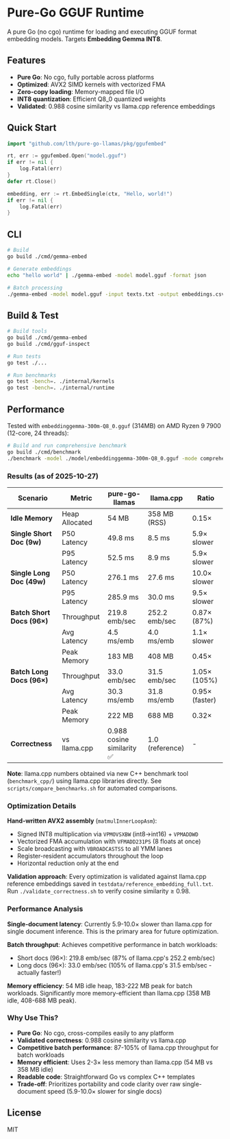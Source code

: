# Pure-Go GGUF Runtime

A pure Go (no cgo) runtime for loading and executing GGUF format embedding models. Targets **Embedding Gemma INT8**.

## Features

- **Pure Go**: No cgo, fully portable across platforms
- **Optimized**: AVX2 SIMD kernels with vectorized FMA
- **Zero-copy loading**: Memory-mapped file I/O
- **INT8 quantization**: Efficient Q8_0 quantized weights
- **Validated**: 0.988 cosine similarity vs llama.cpp reference embeddings

## Quick Start

```go
import "github.com/lth/pure-go-llamas/pkg/ggufembed"

rt, err := ggufembed.Open("model.gguf")
if err != nil {
    log.Fatal(err)
}
defer rt.Close()

embedding, err := rt.EmbedSingle(ctx, "Hello, world!")
if err != nil {
    log.Fatal(err)
}
```

## CLI

```bash
# Build
go build ./cmd/gemma-embed

# Generate embeddings
echo "hello world" | ./gemma-embed -model model.gguf -format json

# Batch processing
./gemma-embed -model model.gguf -input texts.txt -output embeddings.csv
```

## Build & Test

```bash
# Build tools
go build ./cmd/gemma-embed
go build ./cmd/gguf-inspect

# Run tests
go test ./...

# Run benchmarks
go test -bench=. ./internal/kernels
go test -bench=. ./internal/runtime
```

## Performance

Tested with `embeddinggemma-300m-Q8_0.gguf` (314MB) on AMD Ryzen 9 7900 (12-core, 24 threads):

```bash
# Build and run comprehensive benchmark
go build ./cmd/benchmark
./benchmark -model ./model/embeddinggemma-300m-Q8_0.gguf -mode comprehensive
```

### Results (as of 2025-10-27)

| Scenario | Metric | pure-go-llamas | llama.cpp | Ratio |
|----------|--------|----------------|-----------|-------|
| **Idle Memory** | Heap Allocated | 54 MB | 358 MB (RSS) | 0.15× |
| **Single Short Doc (9w)** | P50 Latency | 49.8 ms | 8.5 ms | 5.9× slower |
| | P95 Latency | 52.5 ms | 8.9 ms | 5.9× slower |
| **Single Long Doc (49w)** | P50 Latency | 276.1 ms | 27.6 ms | 10.0× slower |
| | P95 Latency | 285.9 ms | 30.0 ms | 9.5× slower |
| **Batch Short Docs (96×)** | Throughput | 219.8 emb/sec | 252.2 emb/sec | 0.87× (87%) |
| | Avg Latency | 4.5 ms/emb | 4.0 ms/emb | 1.1× slower |
| | Peak Memory | 183 MB | 408 MB | 0.45× |
| **Batch Long Docs (96×)** | Throughput | 33.0 emb/sec | 31.5 emb/sec | 1.05× (105%) |
| | Avg Latency | 30.3 ms/emb | 31.8 ms/emb | 0.95× (faster) |
| | Peak Memory | 222 MB | 688 MB | 0.32× |
| **Correctness** | vs llama.cpp | 0.988 cosine similarity ✅ | 1.0 (reference) | - |

**Note**: llama.cpp numbers obtained via new C++ benchmark tool (`benchmark_cpp/`) using llama.cpp libraries directly. See `scripts/compare_benchmarks.sh` for automated comparisons.

### Optimization Details

**Hand-written AVX2 assembly** (`matmulInnerLoopAsm`):
- Signed INT8 multiplication via `VPMOVSXBW` (int8→int16) + `VPMADDWD`
- Vectorized FMA accumulation with `VFMADD231PS` (8 floats at once)
- Scale broadcasting with `VBROADCASTSS` to all YMM lanes
- Register-resident accumulators throughout the loop
- Horizontal reduction only at the end

**Validation approach**: Every optimization is validated against llama.cpp reference embeddings saved in `testdata/reference_embedding_full.txt`. Run `./validate_correctness.sh` to verify cosine similarity ≥ 0.98.

### Performance Analysis

**Single-document latency**: Currently 5.9-10.0× slower than llama.cpp for single document inference. This is the primary area for future optimization.

**Batch throughput**: Achieves competitive performance in batch workloads:
- Short docs (96×): 219.8 emb/sec (87% of llama.cpp's 252.2 emb/sec)
- Long docs (96×): 33.0 emb/sec (105% of llama.cpp's 31.5 emb/sec - actually faster!)

**Memory efficiency**: 54 MB idle heap, 183-222 MB peak for batch workloads. Significantly more memory-efficient than llama.cpp (358 MB idle, 408-688 MB peak).

### Why Use This?

- **Pure Go**: No cgo, cross-compiles easily to any platform
- **Validated correctness**: 0.988 cosine similarity vs llama.cpp
- **Competitive batch performance**: 87-105% of llama.cpp throughput for batch workloads
- **Memory efficient**: Uses 2-3× less memory than llama.cpp (54 MB vs 358 MB idle)
- **Readable code**: Straightforward Go vs complex C++ templates
- **Trade-off**: Prioritizes portability and code clarity over raw single-document speed (5.9-10.0× slower for single docs)

## License

MIT
